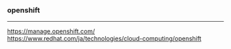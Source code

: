 ### openshift

---

https://manage.openshift.com/
https://www.redhat.com/ja/technologies/cloud-computing/openshift


